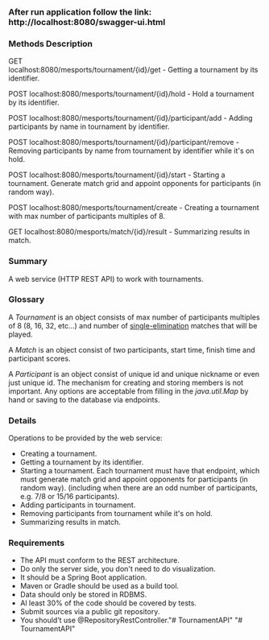 ### After run application follow the link: http://localhost:8080/swagger-ui.html

### Methods Description
GET  
localhost:8080/mesports/tournament/{id}/get - Getting a tournament by its identifier.

POST 
localhost:8080/mesports/tournament/{id}/hold - Hold a tournament by its identifier.

POST
localhost:8080/mesports/tournament/{id}/participant/add - Adding participants by name in tournament by identifier.

POST
localhost:8080/mesports/tournament/{id}/participant/remove - Removing participants by name from tournament by identifier 
while it's on hold.

POST
localhost:8080/mesports/tournament/{id}/start - Starting a tournament. Generate match grid and appoint opponents for 
participants (in random way).

POST
localhost:8080/mesports/tournament/create - Creating a tournament with max number of participants multiples of 8.

GET
localhost:8080/mesports/match/{id}/result - Summarizing results in match.

### Summary

A web service (HTTP REST API) to work with tournaments.

### Glossary

A *Tournament* is an object consists of max number of participants multiples of 8 (8, 16, 32, etc...) and number of [single-elimination](https://en.wikipedia.org/wiki/Single-elimination_tournament) matches that will be played.

A *Match* is an object consist of two participants, start time, finish time and participant scores.

A *Participant* is an object consist of unique id and unique nickname or even just unique id. The mechanism for creating and storing members is not important. Any options are acceptable from filling in the *java.util.Map* by hand or saving to the database via endpoints.

### Details

Operations to be provided by the web service:

- Creating a tournament.
- Getting a tournament by its identifier.
- Starting a tournament. Each tournament must have that endpoint, which must generate match grid and appoint opponents for participants (in random way). (including when there are an odd number of participants, e.g. 7/8 or 15/16 participants).
- Adding participants in tournament.
- Removing participants from tournament while it's on hold.
- Summarizing results in match.

### Requirements

- The API must conform to the REST architecture.
- Do only the server side, you don't need to do visualization.
- It should be a Spring Boot application.
- Maven or Gradle should be used as a build tool.
- Data should only be stored in RDBMS.
- Al least 30% of the code should be covered by tests.
- Submit sources via a public git repository.
- You should’t use @RepositoryRestController."# TournamentAPI" 
"# TournamentAPI" 
